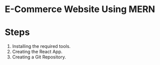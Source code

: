 # E-Commerce Website Using MERN

# Steps

1. Installing the required tools.
2. Creating the React App.
3. Creating a Git Repository.
